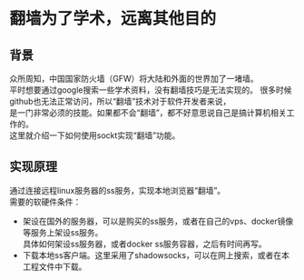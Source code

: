 # 翻墙为了学术，远离其他目的
## 背景
众所周知，中国国家防火墙（GFW）将大陆和外面的世界加了一堵墙。  
平时想要通过google搜索一些学术资料，没有翻墙技巧是无法实现的。 
很多时候github也无法正常访问，所以“翻墙”技术对于软件开发者来说，  
是一门非常必须的技能。如果都不会“翻墙”，都不好意思说自己是搞计算机相关工作的。  
这里就介绍一下如何使用sockt实现“翻墙”功能。  

## 实现原理
通过连接远程linux服务器的ss服务，实现本地浏览器“翻墙”。  
需要的软硬件条件：  
* 架设在国外的服务器，可以是购买的ss服务，或者在自己的vps、docker镜像等服务上架设ss服务。  
  具体如何架设ss服务器，或者docker ss服务容器，之后有时间再写。
* 下载本地ss客户端。这里采用了shadowsocks，可以在网上搜索，或者在本工程文件中下载。
